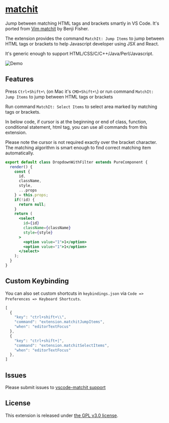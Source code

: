 # [matchit](https://github.com/redguardtoo/vscode-matchit)
Jump between matching HTML tags and brackets smartly in VS Code. It's ported from [Vim matchit](http://www.vim.org/scripts/script.php?script_id=39) by Benji Fisher.

The extension provides the command `MatchIt: Jump Items` to jump between HTML tags or brackets to help Javascript developer using JSX and React.

It's generic enough to support HTML/CSS/C/C++/Java/Perl/Javascript.

![Demo](https://raw.githubusercontent.com/redguardtoo/vscode-matchit/master/demo.gif)

## Features
Press `Ctrl+Shift+\` (on Mac it's `CMD+Shift+\`) or run command `MatchIt: Jump Items` to jump between HTML tags or brackets

Run command `MatchIt: Select Items` to select area marked by matching tags or brackets.

In below code, if cursor is at the beginning or end of class, function, conditional statement, html tag, you can use all commands from this extension.

Please note the cursor is not required exactly over the bracket character. The matching algorithm is smart enough to find correct matching item automatically.
```jsx
export default class DropdownWithFilter extends PureComponent {
  render() {
    const {
      id,
      className,
      style,
      ...props
    } = this.props;
    if(!id) {
      return null;
    }
    return (
      <select
        id={id}
        className={className}
        style={style}
      >
        <option value="1">1</option>
        <option value="1">1</option>
      </select>
    );
  }
}
```

## Custom Keybinding
You can also set custom shortcuts in `keybindings.json` via `Code => Preferences => Keyboard Shortcuts`.

```javascript
[
  {
    "key": "ctrl+shift+\\",
    "command": "extension.matchitJumpItems",
    "when": "editorTextFocus"
  },
  {
    "key": "ctrl+shift+|",
    "command": "extension.matchitSelectItems",
    "when": "editorTextFocus"
  },
]
```

## Issues
Please submit issues to [vscode-matchit support](https://github.com/redguardtoo/vscode-matchit)

## License 

This extension is released under [the GPL v3.0 license](https://raw.githubusercontent.com/redguardtoo/vscode-matchit/master/LICENSE).